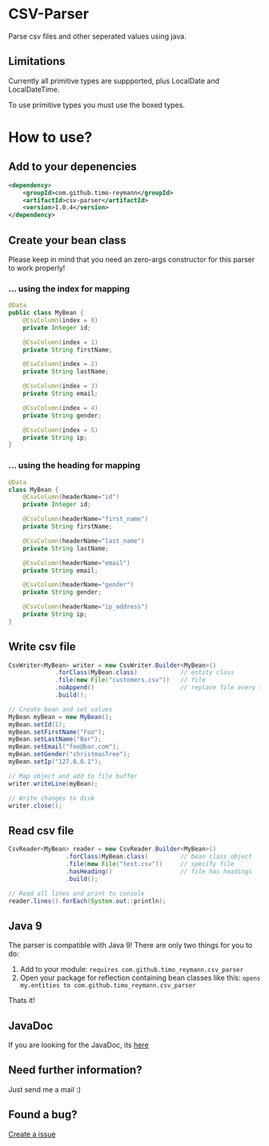 # CSV-Parser
Parse csv files and other seperated values using java.

## Limitations
Currently all primitive types are suppported, plus LocalDate and LocalDateTime.

To use primitive types you must use the boxed types.

# How to use?

## Add to your depenencies

```xml
<dependency>
    <groupId>com.github.timo-reymann</groupId>
    <artifactId>csv-parser</artifactId>
    <version>1.0.4</version>
</dependency>
```

## Create your bean class

Please keep in mind that you need an zero-args constructor for this parser to work properly!

### ... using the index for mapping
```java
@Data
public class MyBean {
    @CsvColumn(index = 0)
    private Integer id;

    @CsvColumn(index = 1)
    private String firstName;

    @CsvColumn(index = 2)
    private String lastName;

    @CsvColumn(index = 3)
    private String email;

    @CsvColumn(index = 4)
    private String gender;

    @CsvColumn(index = 5)
    private String ip;
}
```

### ... using the heading for mapping
```java
@Data
class MyBean {
    @CsvColumn(headerName="id")
    private Integer id;

    @CsvColumn(headerName="first_name")
    private String firstName;

    @CsvColumn(headerName="last_name")
    private String lastName;

    @CsvColumn(headerName="email")
    private String email;

    @CsvColumn(headerName="gender")
    private String gender;

    @CsvColumn(headerName="ip_address")
    private String ip;
}
```

## Write csv file

````java
CsvWriter<MyBean> writer = new CsvWriter.Builder<MyBean>()
             .forClass(MyBean.class)            // entity class
             .file(new File("customers.csv"))   // file
             .noAppend()                        // replace file every time
             .build();

// Create bean and set values
MyBean myBean = new MyBean();
myBean.setId(1);
myBean.setFirstName("Foo");
myBean.setLastName("Bar");
myBean.setEmail("foo@bar.com");
myBean.setGender("christmasTree");
myBean.setIp("127.0.0.1");

// Map object and add to file buffer
writer.writeLine(myBean);

// Write changes to disk
writer.close();
````

## Read csv file

```java
CsvReader<MyBean> reader = new CsvReader.Builder<MyBean>()
                .forClass(MyBean.class)         // bean class object
                .file(new File("test.csv"))     // specify file
                .hasHeading()                   // file has headings
                .build();

// Read all lines and print to console
reader.lines().forEach(System.out::println);
```


## Java 9
The parser is compatible with Java 9! There are only two things for you to do:
1. Add to your module: ``requires com.github.timo_reymann.csv_parser``
2. Open your package for reflection containing bean classes like this: ``opens my.entities to com.github.timo_reymann.csv_parser``

Thats it!

## JavaDoc
If you are looking for the JavaDoc, its [here](https://www.javadoc.io/doc/com.github.timo-reymann/csv-parser/)

## Need further information?
Just send me a mail :)


## Found a bug?
[Create a issue](https://github.com/timo-reymann/csv-parser/issues/new)

